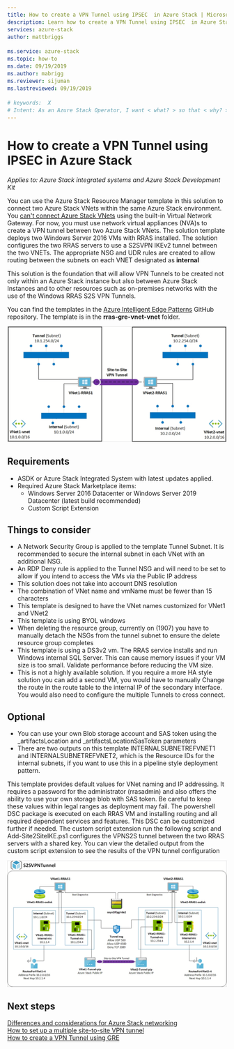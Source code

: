 ```yaml
---
title: How to create a VPN Tunnel using IPSEC  in Azure Stack | Microsoft Docs
description: Learn how to create a VPN Tunnel using IPSEC  in Azure Stack.
services: azure-stack
author: mattbriggs

ms.service: azure-stack
ms.topic: how-to
ms.date: 09/19/2019
ms.author: mabrigg
ms.reviewer: sijuman
ms.lastreviewed: 09/19/2019

# keywords:  X
# Intent: As an Azure Stack Operator, I want < what? > so that < why? >
---
```


# How to create a VPN Tunnel using IPSEC  in Azure Stack

*Applies to: Azure Stack integrated systems and Azure Stack Development Kit*

You can use the Azure Stack Resource Manager template in this solution to connect two Azure Stack VNets within the same Azure Stack environment. You [can't connect Azure Stack VNets](https://docs.microsoft.com/azure-stack/user/azure-stack-network-differences) using the built-in Virtual Network Gateway. For now, you must use network virtual appliances (NVA)s to create a VPN tunnel between two Azure Stack VNets. The solution template deploys two Windows Server 2016 VMs with RRAS installed. The solution configures the two RRAS servers to use a S2SVPN IKEv2 tunnel between the two VNETs. The appropriate NSG and UDR rules are created to allow routing between the subnets on each VNET designated as **internal** 

This solution is the foundation that will allow VPN Tunnels to be created not only within an Azure Stack instance but also between Azure Stack Instances and to other resources such as on-premises networks with the use of the Windows RRAS S2S VPN Tunnels.

You can find the templates in the [Azure Intelligent Edge Patterns](https://github.com/Azure-Samples/azure-intelligent-edge-patterns) GitHub repository. The template is in the **rras-gre-vnet-vnet** folder. 

![alt text](./media/azure-stack-network-howto-vpn-tunnel-ipsec/overview.png)

## Requirements

- ASDK or Azure Stack Integrated System with latest updates applied. 
- Required Azure Stack Marketplace items:
    -  Windows Server 2016 Datacenter or Windows Server 2019 Datacenter (latest build recommended)
	-  Custom Script Extension

## Things to consider

- A Network Security Group is applied to the template Tunnel Subnet.  It is recommended to secure the internal subnet in each VNet with an additional NSG.
- An RDP Deny rule is applied to the Tunnel NSG and will need to be set to allow if you intend to access the VMs via the Public IP address
- This solution does not take into account DNS resolution
- The combination of VNet name and vmName must be fewer than 15 characters
- This template is designed to have the VNet names customized for VNet1 and VNet2
- This template is using BYOL windows
- When deleting the resource group, currently on (1907) you have to manually detach the NSGs from the tunnel subnet to ensure the delete resource group completes
- This template is using a DS3v2 vm.  The RRAS service installs and run Windows internal SQL Server.  This can cause memory issues if your VM size is too small.  Validate performance before reducing the VM size.
- This is not a highly available solution.  If you require a more HA style solution you can add a second VM, you would have to manually Change the route in the route table to the internal IP of the secondary interface.  You would also need to configure the multiple Tunnels to cross connect.

## Optional

- You can use your own Blob storage account and SAS token using the _artifactsLocation and _artifactsLocationSasToken parameters
- There are two outputs on this template INTERNALSUBNETREFVNET1 and INTERNALSUBNETREFVNET2, which is the Resource IDs for the internal subnets, if you want to use this in a pipeline style deployment pattern.

This template provides default values for VNet naming and IP addressing.  It requires a password for the administrator (rrasadmin) and also offers the ability to use your own storage blob with SAS token.  Be careful to keep these values within legal ranges as deployment may fail.  The powershell DSC package is executed on each RRAS VM and installing routing and all required dependent services and features.  This DSC can be customized further if needed.  The custom script extension run the following script and Add-Site2SiteIKE.ps1 configures the VPNS2S tunnel between the two RRAS servers with a shared key.  You can view the detailed output from the custom script extension to see the results of the VPN tunnel configuration

![alt text](./media/azure-stack-network-howto-vpn-tunnel-ipsec/s2svpntunnel.png)

## Next steps

[Differences and considerations for Azure Stack networking](azure-stack-network-differences.md)  
[How to set up a multiple site-to-site VPN tunnel](network-howto-vpn-tunnel.md)  
[How to create a VPN Tunnel using GRE](network-howto-vpn-tunnel-gre.md)
